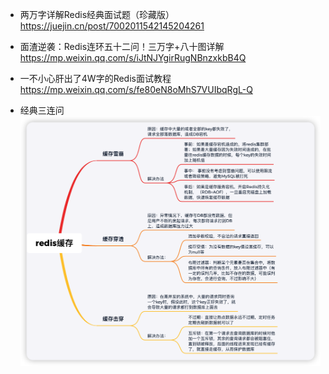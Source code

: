 - 两万字详解Redis经典面试题（珍藏版）  
  https://juejin.cn/post/7002011542145204261

- 面渣逆袭：Redis连环五十二问！三万字+八十图详解  
  https://mp.weixin.qq.com/s/iJtNJYgirRugNBnzxkbB4Q

- 一不小心肝出了4W字的Redis面试教程  
  https://mp.weixin.qq.com/s/fe80eN8oMhS7VUIbqRgL-Q

- 经典三连问
  ![Redis](../images/redis_001.png "redis缓存雪崩")
